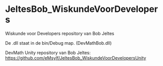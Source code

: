 # JeltesBob_WiskundeVoorDevelopers
Wiskunde voor Developers repository van Bob Jeltes

De .dll staat in de bin/Debug map. (DevMathBob.dll)

DevMath Unity repository van Bob Jeltes: https://github.com/eMsylf/JeltesBob_WiskundeVoorDevelopersUnity
